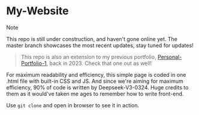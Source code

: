 # My-Website

> [!NOTE]
> This repo is still under construction, and haven't gone online yet. The master branch showcases the most recent updates, stay tuned for updates!

> This repo is also an extension to my previous portfolio, [Personal-Portfolio-1](https://github.com/Ctr-cv/Web-Portfolio-1), back in 2023. Check that one out as well!

For maximum readability and efficiency, this simple page is coded in one .html file with built-in CSS and JS. And since we're aiming for maximum efficiency, 90% of code is written by Deepseek-V3-0324. Huge credits to them as it would've taken me ages to remember how to write front-end.

Use `git clone` and open in browser to see it in action.

